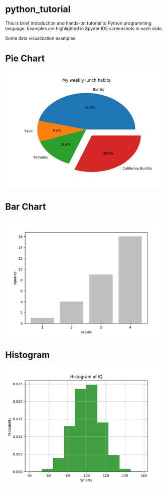 # python_tutorial
This is brief introduction and hands-on tutorial to Python programming language. Examples are highlighted in Spyder IDE screenshots in each slide.

Some data visualization examples:

# Pie Chart

![Lunch Habits](output/lunch.png)

# Bar Chart

![Bar Plot](output/bar.png)

# Histogram

![Histogram](output/histogram.png)

